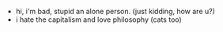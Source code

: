 - hi, i'm bad, stupid an alone person. (just kidding, how are u?)
- i hate the capitalism and love philosophy (cats too)

<!---
brulhoo/brulhoo is a ✨ special ✨ repository because its `README.md` (this file) appears on your GitHub profile.
You can click the Preview link to take a look at your changes.
--->

